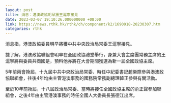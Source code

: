 ```yaml
---
layout: post
title: 消息：港澳政協明早獲王滬寧接見
date: 2023-03-07 19:10:26.000000000 +08:00
link: https://news.rthk.hk/rthk/ch/component/k2/1690918-20230307.htm
categories: rthk
---
```


消息指，港澳政協委員明早將獲中共中央政治局常委王滬寧接見。

據了解，港澳政協聯組會明早在全國政協禮堂舉行，身兼大會主席團常務主席的王滬寧將與委員共商國是，預料他亦將在大會期間獲選為新一屆全國政協主席。

5年前兩會換屆，十九屆中共中央政治局常委、時任中紀委書記趙樂際參與港澳政協聯組會，往後4年均由主管港澳事務的國務院常務副總理韓正參與有關活動。

至於10年前換屆，十八屆政治局常委、當時將接任全國政協主席的俞正聲參加聯組會，之後4年由主管港澳事務的時任全國人大委員長張德江出席。
